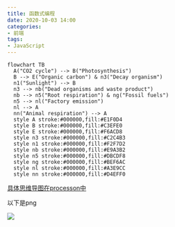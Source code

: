 ```yaml
---
title: 函数式编程
date: 2020-10-03 14:00
categories:
- 前端
tags:
- JavaScript
---
```




```mermaid
flowchart TB
  A("CO2 cycle") --> B("Photosynthesis")
  B --> E("Organic carbon") & n3("Decay organism")
  n1("Sunlight") --> B
  n3 --> nb("Dead organisms and waste product")
  nb --> n5("Root respiration") & ng("Fossil fuels")
  n5 --> nl("Factory emission")
  nl --> A
  nn("Animal respiration") --> A
  style A stroke:#000000,fill:#E1F0D4
  style B stroke:#000000,fill:#C3EFE0
  style E stroke:#000000,fill:#F6ACD8
  style n3 stroke:#000000,fill:#C2C4B3
  style n1 stroke:#000000,fill:#F2F7D2
  style nb stroke:#000000,fill:#E9A3B2
  style n5 stroke:#000000,fill:#DBCDF8
  style ng stroke:#000000,fill:#BEF6AC
  style nl stroke:#000000,fill:#A3E9CC
  style nn stroke:#000000,fill:#D4EFF0
```

[具体思维导图在processon中](https://www.processon.com/v/63d60c1284787d177a985053)

以下是png

![](https://i.postimg.cc/LXw319qf/image.png)
